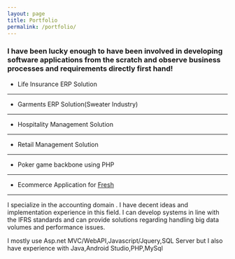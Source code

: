 ```yaml
---
layout: page
title: Portfolio
permalink: /portfolio/
---
```


### I have been lucky enough to have been involved in developing software applications from the scratch and observe business processes and requirements directly first hand!

* Life Insurance ERP Solution
---
* Garments ERP Solution(Sweater Industry)
---
* Hospitality Management Solution
---
* Retail Management Solution
---
* Poker game backbone using PHP 
---
* Ecommerce Application for [Fresh](https://www.e-freshstore.com) 
---

I specialize in the accounting domain . I have decent ideas and implementation experience in this field.
I can develop systems in line with the IFRS standards and can provide solutions regarding handling big data volumes and performance issues.

I mostly use Asp.net MVC/WebAPI,Javascript/Jquery,SQL Server but I also have experience with Java,Android Studio,PHP,MySql

